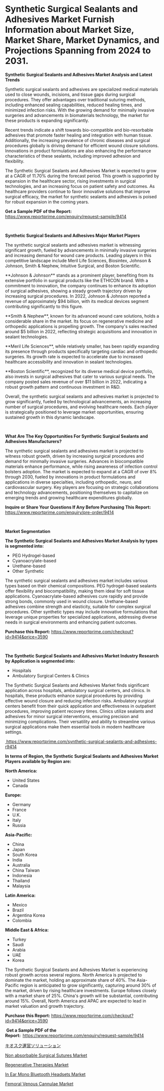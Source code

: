 <p><h1>Synthetic Surgical Sealants and Adhesives Market Furnish Information about Market Size, Market Share, Market Dynamics, and Projections Spanning from 2024 to 2031.</h1></p><p><strong>Synthetic Surgical Sealants and Adhesives Market Analysis and Latest Trends</strong></p>
<p><p>Synthetic surgical sealants and adhesives are specialized medical materials used to close wounds, incisions, and tissue gaps during surgical procedures. They offer advantages over traditional suturing methods, including enhanced sealing capabilities, reduced healing times, and minimized infection risks. With the growing demand for minimally invasive surgeries and advancements in biomaterials technology, the market for these products is expanding significantly.</p><p>Recent trends indicate a shift towards bio-compatible and bio-resorbable adhesives that promote faster healing and integration with human tissue. Additionally, the increasing prevalence of chronic diseases and surgical procedures globally is driving demand for efficient wound closure solutions. Innovations in product formulations are also enhancing the performance characteristics of these sealants, including improved adhesion and flexibility.</p><p>The Synthetic Surgical Sealants and Adhesives Market is expected to grow at a CAGR of 11.70% during the forecast period. This growth is supported by expansion in the healthcare sector, rising investments in surgical technologies, and an increasing focus on patient safety and outcomes. As healthcare providers continue to favor innovative solutions that improve surgical efficacy, the market for synthetic sealants and adhesives is poised for robust expansion in the coming years.</p></p>
<p><strong>Get a Sample PDF of the Report:&nbsp;</strong> <a href="https://www.reportprime.com/enquiry/request-sample/9414">https://www.reportprime.com/enquiry/request-sample/9414</a></p>
<p>&nbsp;</p>
<p><strong>Synthetic Surgical Sealants and Adhesives Major Market Players</strong></p>
<p><p>The synthetic surgical sealants and adhesives market is witnessing significant growth, fueled by advancements in minimally invasive surgeries and increasing demand for wound care products. Leading players in this competitive landscape include Meril Life Sciences, Biosintex, Johnson & Johnson, Smith & Nephew, Intuitive Surgical, and Boston Scientific.</p><p>**Johnson & Johnson** stands as a prominent player, benefiting from its extensive portfolio in surgical products like the ETHICON brand. With a commitment to innovation, the company continues to enhance its adoption of surgical adhesives, showing a steady growth trajectory driven by increasing surgical procedures. In 2022, Johnson & Johnson reported a revenue of approximately $94 billion, with its medical devices segment contributing significantly to this figure.</p><p>**Smith & Nephew**, known for its advanced wound care solutions, holds a considerable share in the market. Its focus on regenerative medicine and orthopedic applications is propelling growth. The company's sales reached around $5 billion in 2022, reflecting strategic acquisitions and innovation in sealant technologies.</p><p>**Meril Life Sciences**, while relatively smaller, has been rapidly expanding its presence through products specifically targeting cardiac and orthopedic surgeries. Its growth rate is expected to accelerate due to increased healthcare accessibility and innovation in sealant technologies.</p><p>**Boston Scientific**, recognized for its diverse medical device portfolio, also invests in surgical adhesives that cater to various surgical needs. The company posted sales revenue of over $11 billion in 2022, indicating a robust growth pattern and continuous investment in R&D.</p><p>Overall, the synthetic surgical sealants and adhesives market is projected to grow significantly, fueled by technological advancements, an increasing number of surgical procedures, and evolving healthcare needs. Each player is strategically positioned to leverage market opportunities, ensuring sustained growth in this dynamic landscape.</p></p>
<p>&nbsp;</p>
<p><strong>What Are The Key Opportunities For Synthetic Surgical Sealants and Adhesives Manufacturers?</strong></p>
<p><p>The synthetic surgical sealants and adhesives market is projected to witness robust growth, driven by increasing surgical procedures and demand for minimally invasive surgeries. Advances in biocompatible materials enhance performance, while rising awareness of infection control bolsters adoption. The market is expected to expand at a CAGR of over 8% through 2030, fueled by innovations in product formulations and applications in diverse specialties, including orthopedic, neuro, and cardiovascular surgery. Key players are focusing on strategic collaborations and technology advancements, positioning themselves to capitalize on emerging trends and growing healthcare expenditures globally.</p></p>
<p><strong>Inquire or Share Your Questions If Any Before Purchasing This Report:</strong> <a href="https://www.reportprime.com/enquiry/pre-order/9414">https://www.reportprime.com/enquiry/pre-order/9414</a></p>
<p>&nbsp;</p>
<p><strong>Market Segmentation</strong></p>
<p><strong>The Synthetic Surgical Sealants and Adhesives Market Analysis by types is segmented into:</strong></p>
<p><ul><li>PEG Hydrogel-based</li><li>Cyanoacrylate-based</li><li>Urethane-based</li><li>Other Synthetic</li></ul></p>
<p><p>The synthetic surgical sealants and adhesives market includes various types based on their chemical compositions. PEG hydrogel-based sealants offer flexibility and biocompatibility, making them ideal for soft tissue applications. Cyanoacrylate-based adhesives cure rapidly and provide strong bonds, commonly used in wound closure. Urethane-based adhesives combine strength and elasticity, suitable for complex surgical procedures. Other synthetic types may include innovative formulations that leverage unique properties for specialized applications, addressing diverse needs in surgical environments and enhancing patient outcomes.</p></p>
<p><strong>Purchase this Report:&nbsp;</strong><a href="https://www.reportprime.com/checkout?id=9414&price=3590">https://www.reportprime.com/checkout?id=9414&price=3590</a></p>
<p>&nbsp;</p>
<p><strong>The Synthetic Surgical Sealants and Adhesives Market Industry Research by Application is segmented into:</strong></p>
<p><ul><li>Hospitals</li><li>Ambulatory Surgical Centers & Clinics</li></ul></p>
<p><p>The Synthetic Surgical Sealants and Adhesives Market finds significant application across hospitals, ambulatory surgical centers, and clinics. In hospitals, these products enhance surgical procedures by providing effective wound closure and reducing infection risks. Ambulatory surgical centers benefit from their quick application and effectiveness in outpatient procedures, improving patient recovery times. Clinics utilize sealants and adhesives for minor surgical interventions, ensuring precision and minimizing complications. Their versatility and ability to streamline various surgical applications make them essential tools in modern healthcare settings.</p></p>
<p><a href="https://www.reportprime.com/synthetic-surgical-sealants-and-adhesives-r9414">&nbsp;https://www.reportprime.com/synthetic-surgical-sealants-and-adhesives-r9414</a></p>
<p><strong>In terms of Region, the Synthetic Surgical Sealants and Adhesives Market Players available by Region are:</strong></p>
<p>
    <p> <strong> North America: </strong>
        <ul>
            <li>United States</li>
            <li>Canada</li>
        </ul>
        </p> 
    <p> <strong> Europe: </strong>
        <ul>
            <li>Germany</li>
            <li>France</li>
            <li>U.K.</li>
            <li>Italy</li>
            <li>Russia</li>
        </ul>
        </p> 
    <p> <strong> Asia-Pacific: </strong>
        <ul>
            <li>China</li>
            <li>Japan</li>
            <li>South Korea</li>
            <li>India</li>
            <li>Australia</li>
            <li>China Taiwan</li>
            <li>Indonesia</li>
            <li>Thailand</li>
            <li>Malaysia</li>
        </ul>
        </p> 
    <p> <strong> Latin America: </strong>
        <ul>
            <li>Mexico</li>
            <li>Brazil</li>
            <li>Argentina Korea</li>
            <li>Colombia</li>
        </ul>
        </p> 
    <p> <strong> Middle East & Africa: </strong>
        <ul>
            <li>Turkey</li>
            <li>Saudi</li>
            <li>Arabia</li>
            <li>UAE</li>
            <li>Korea</li>
        </ul>
    </p>
    </p>
<p><p>The Synthetic Surgical Sealants and Adhesives Market is experiencing robust growth across several regions. North America is projected to dominate the market, holding an approximate share of 40%. The Asia-Pacific region is anticipated to grow significantly, capturing around 30% of the market, driven by rising healthcare investments. Europe follows closely with a market share of 25%. China's growth will be substantial, contributing around 15%. Overall, North America and APAC are expected to lead in market valuation and growth trajectory.</p></p>
<p><strong>Purchase this Report: </strong><a href="https://www.reportprime.com/checkout?id=9414&price=3590">https://www.reportprime.com/checkout?id=9414&price=3590</a></p>
<p>&nbsp;<strong>Get a Sample PDF of the Report:&nbsp;&nbsp;</strong><a href="https://www.reportprime.com/enquiry/request-sample/9414">https://www.reportprime.com/enquiry/request-sample/9414</a></p>
<p><strong></strong></p>
<p><p><a href="https://medium.com/@jordond5lezama/kiosk-operating-solution-market-%E3%81%AF-%E3%82%B3%E3%82%B9%E3%83%88%E7%AE%A1%E7%90%86%E3%81%A8%E5%8A%B9%E7%8E%87%E5%90%91%E4%B8%8A%E3%82%92%E5%84%AA%E5%85%88%E3%81%97%E3%81%BE%E3%81%99-%E3%81%95%E3%82%89%E3%81%AB-%E5%A0%B1%E5%91%8A%E6%9B%B8%E3%81%AF%E5%B8%82%E5%A0%B4%E3%81%AE%E9%9C%80%E8%A6%81%E9%9D%A2%E3%81%A8%E4%BE%9B%E7%B5%A6%E9%9D%A2%E3%81%AE%E4%B8%A1%E6%96%B9%E3%82%92%E3%82%AB%E3%83%90%E3%83%BC%E3%81%97%E3%81%A6%E3%81%84%E3%81%BE%E3%81%99-kiosk-90889a112d09">キオスク運営ソリューション</a></p><p><a href="https://github.com/WayneGriffin411/Market-Research-Report-List-1/blob/main/non-absorbable-surgical-sutures-market.md">Non absorbable Surgical Sutures Market</a></p><p><a href="https://www.linkedin.com/pulse/global-regenerative-therapies-market-opportunities-challenges2024-gy8oc?trackingId=mob226Y2TV%2BWEWpiNHjCTA%3D%3D">Regenerative Therapies Market</a></p><p><a href="https://medium.com/@karinaokon97/this-report-aims-to-provide-a-comprehensive-presentation-of-the-global-market-for-in-ear-mono-4c128ef1fe44">In Ear Mono Bluetooth Headsets Market</a></p><p><a href="https://github.com/lambertr3e8v/Market-Research-Report-List-1/blob/main/femoral-venous-cannulae-market.md">Femoral Venous Cannulae Market</a></p></p>